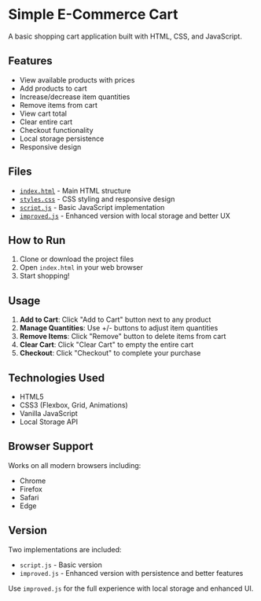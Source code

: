 # Simple E-Commerce Cart

A basic shopping cart application built with HTML, CSS, and JavaScript.

## Features

- View available products with prices
- Add products to cart
- Increase/decrease item quantities
- Remove items from cart
- View cart total
- Clear entire cart
- Checkout functionality
- Local storage persistence
- Responsive design

## Files

- [`index.html`](JS_Projects/03_ecommerceCart/index.html) - Main HTML structure
- [`styles.css`](JS_Projects/03_ecommerceCart/styles.css) - CSS styling and responsive design
- [`script.js`](JS_Projects/03_ecommerceCart/script.js) - Basic JavaScript implementation
- [`improved.js`](JS_Projects/03_ecommerceCart/improved.js) - Enhanced version with local storage and better UX

## How to Run

1. Clone or download the project files
2. Open `index.html` in your web browser
3. Start shopping!

## Usage

1. **Add to Cart**: Click "Add to Cart" button next to any product
2. **Manage Quantities**: Use +/- buttons to adjust item quantities
3. **Remove Items**: Click "Remove" button to delete items from cart
4. **Clear Cart**: Click "Clear Cart" to empty the entire cart
5. **Checkout**: Click "Checkout" to complete your purchase

## Technologies Used

- HTML5
- CSS3 (Flexbox, Grid, Animations)
- Vanilla JavaScript
- Local Storage API

## Browser Support

Works on all modern browsers including:
- Chrome
- Firefox
- Safari
- Edge

## Version

Two implementations are included:
- `script.js` - Basic version
- `improved.js` - Enhanced version with persistence and better features

Use `improved.js` for the full experience with local storage and enhanced UI.
